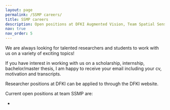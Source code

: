 ```yaml
---
layout: page
permalink: /SSMP careers/
title: SSMP careers
description: Open positions at DFKI Augmented Vision, Team Spatial Sensing and Machine Perception
nav: true
nav_order: 5
---
```


We are always looking for talented researchers and students to work with us on a variety of exciting topics!

If you have interest in working with us on a scholarship, internship, bachelor/master thesis, I am happy to receive your email including your cv, motivation and transcripts.

Researcher positions at DFKI can be applied to through the DFKI website.

Current open positions at team SSMP are:

-
